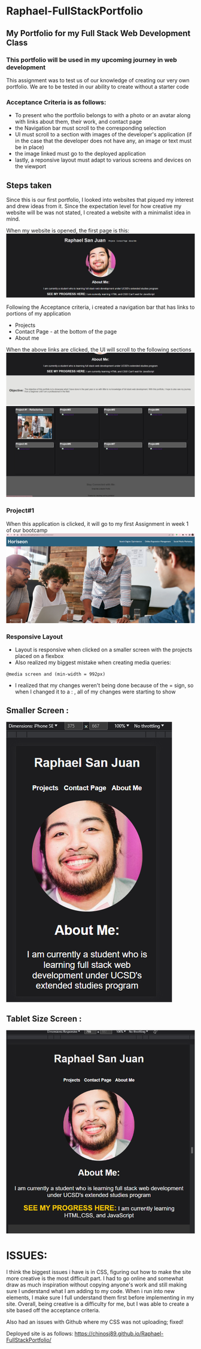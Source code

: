 # Raphael-FullStackPortfolio

## My Portfolio for my Full Stack Web Development Class
### This portfolio will be used in my upcoming journey in web development
This assignment was to test us of our knowledge of creating our very own portfolio. We are to be tested in our ability to create without a starter code
### Acceptance Criteria is as follows: 
* To present who the portfolio belongs to with a photo or an avatar along with links about them, their work, and contact page
* the Navigation bar must scroll to the corresponding selection
* UI must scroll to a section with images of the developer's application (if in the case that the developer does not have any, an image or text must be in place)
* the image linked must go to the deployed application
* lastly, a reponsive layout must adapt to various screens and devices on the viewport

## Steps taken
Since this is our first portfolio, I looked into websites that piqued my interest and drew ideas from it. 
Since the expectation level for how creative my website will be was not stated, I created a website with a minimalist idea in mind. 

When my website is opened, the first page is this: 
![Alt text](image.png)

Following the Acceptance criteria, i created a navigation bar that has links to portions of my application
* Projects 
* Contact Page - at the bottom of the page
* About me

When the above links are clicked, the UI will scroll to the following sections
![Alt text](image-1.png)
![Alt text](image-2.png)

### Project#1 
When this application is clicked, it will go to my first Assignment in week 1 of our bootcamp
![Alt text](image-3.png)

### Responsive Layout
* Layout is responsive when clicked on a smaller screen with the projects placed on a flexbox
* Also realized my biggest mistake when creating media queries:
 ```
 @media screen and (min-width = 992px)
 ```
 - I realized that my changes weren't being done because of the = sign, so when I changed it to a : , all of my changes were starting to show

## Smaller Screen :
![Alt text](image-8.png)

## Tablet Size Screen :
![Alt text](image-9.png)

# ISSUES: 
I think the biggest issues i have is in CSS, figuring out how to make the site more creative is the most difficult part. I had to go online and somewhat draw as much inspiration without copying anyone's work and still making sure I understand what I am adding to my code. When i run into new elements, I make sure I full understand them first before implementing in my site. Overall, being creative is a difficulty for me, but I was able to create a site based off the acceptance criteria. 

Also had an issues with Github where my CSS was not uploading; fixed!

Deployed site is as follows: https://chinosj89.github.io/Raphael-FullStackPortfolio/